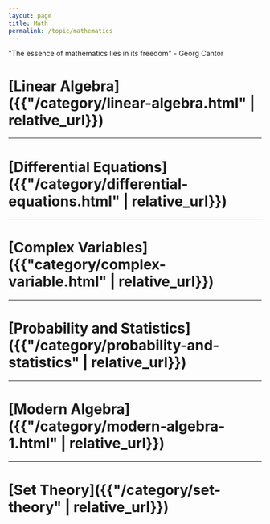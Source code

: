```yaml
---
layout: page
title: Math
permalink: /topic/mathematics
---
```


<div class="statement">

"The essence of mathematics lies in its freedom" - Georg Cantor

</div>

# [Linear Algebra]({{"/category/linear-algebra.html" | relative_url}})

<hr/>

# [Differential Equations]({{"/category/differential-equations.html" | relative_url}})

<hr/>

# [Complex Variables]({{"category/complex-variable.html" | relative_url}})

<hr>

# [Probability and Statistics]({{"/category/probability-and-statistics" | relative_url}})

<hr/>

# [Modern Algebra]({{"/category/modern-algebra-1.html" | relative_url}})

<hr>

# [Set Theory]({{"/category/set-theory" | relative_url}})